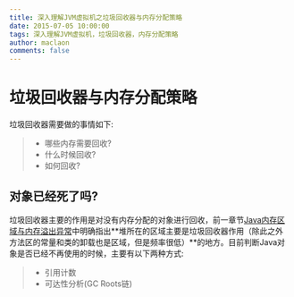 ```yaml
---
title: 深入理解JVM虚拟机之垃圾回收器与内存分配策略
date: 2015-07-05 10:00:00
tags: 深入理解JVM虚拟机，垃圾回收器，内存分配策略
author: maclaon
comments: false
---
```

# 垃圾回收器与内存分配策略
垃圾回收器需要做的事情如下:
> + 哪些内存需要回收?
> + 什么时候回收?
> + 如何回收?

## 对象已经死了吗?
垃圾回收器主要的作用是对没有内存分配的对象进行回收，前一章节[Java内存区域与内存溢出异常](http://shieldme.cn/2015/07/01/understanding-the-jvm-of-memory-district-and-oom/)中明确指出**堆所在的区域主要是垃圾回收器作用（除此之外方法区的常量和类的卸载也是区域，但是频率很低）**的地方。目前判断Java对象是否已经不再使用的时候，主要有以下两种方式:
> + 引用计数
> + 可达性分析(GC Roots链)

<!--more-->